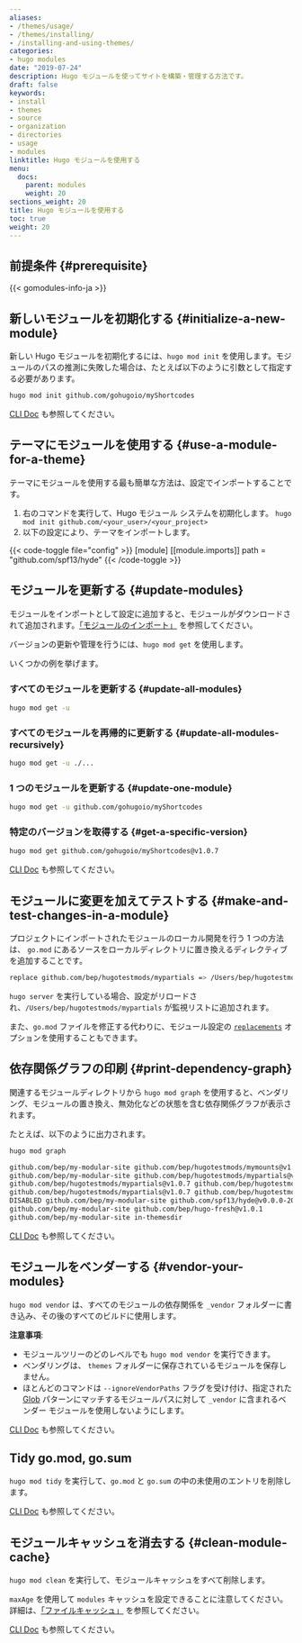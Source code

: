 ```yaml
---
aliases:
- /themes/usage/
- /themes/installing/
- /installing-and-using-themes/
categories:
- hugo modules
date: "2019-07-24"
description: Hugo モジュールを使ってサイトを構築・管理する方法です。
draft: false
keywords:
- install
- themes
- source
- organization
- directories
- usage
- modules
linktitle: Hugo モジュールを使用する
menu:
  docs:
    parent: modules
    weight: 20
sections_weight: 20
title: Hugo モジュールを使用する
toc: true
weight: 20
---
```


## 前提条件 {#prerequisite}

{{< gomodules-info-ja >}}

## 新しいモジュールを初期化する {#initialize-a-new-module}

新しい Hugo モジュールを初期化するには、`hugo mod init` を使用します。モジュールのパスの推測に失敗した場合は、たとえば以下のように引数として指定する必要があります。

```bash
hugo mod init github.com/gohugoio/myShortcodes
```

[CLI Doc](/commands/hugo_mod_init/) も参照してください。

## テーマにモジュールを使用する {#use-a-module-for-a-theme}

テーマにモジュールを使用する最も簡単な方法は、設定でインポートすることです。

1. 右のコマンドを実行して、Hugo モジュール システムを初期化します。 `hugo mod init github.com/<your_user>/<your_project>`
2. 以下の設定により、テーマをインポートします。

{{< code-toggle file="config" >}}
[module]
  [[module.imports]]
    path = "github.com/spf13/hyde"
{{< /code-toggle >}}

## モジュールを更新する {#update-modules}

モジュールをインポートとして設定に追加すると、モジュールがダウンロードされて追加されます。[「モジュールのインポート」](/hugo-modules/configuration/#module-config-imports) を参照してください。

バージョンの更新や管理を行うには、`hugo mod get` を使用します。

いくつかの例を挙げます。

### すべてのモジュールを更新する {#update-all-modules}

```bash
hugo mod get -u
```

### すべてのモジュールを再帰的に更新する {#update-all-modules-recursively}

```bash
hugo mod get -u ./...
```

### 1 つのモジュールを更新する {#update-one-module}

```bash
hugo mod get -u github.com/gohugoio/myShortcodes
```

### 特定のバージョンを取得する {#get-a-specific-version}

```bash
hugo mod get github.com/gohugoio/myShortcodes@v1.0.7
```

[CLI Doc](/commands/hugo_mod_get/) も参照してください。

## モジュールに変更を加えてテストする {#make-and-test-changes-in-a-module}

プロジェクトにインポートされたモジュールのローカル開発を行う 1 つの方法は、 `go.mod` にあるソースをローカルディレクトリに置き換えるディレクティブを追加することです。

```bash
replace github.com/bep/hugotestmods/mypartials => /Users/bep/hugotestmods/mypartials
```

`hugo server` を実行している場合、設定がリロードされ、`/Users/bep/hugotestmods/mypartials` が監視リストに追加されます。

また、`go.mod` ファイルを修正する代わりに、モジュール設定の [`replacements`](https://gohugo.io/hugo-modules/configuration/#module-config-top-level) オプションを使用することもできます。

## 依存関係グラフの印刷 {#print-dependency-graph}

関連するモジュールディレクトリから `hugo mod graph` を使用すると、ベンダリング、モジュールの置き換え、無効化などの状態を含む依存関係グラフが表示されます。

たとえば、以下のように出力されます。

```bash
hugo mod graph

github.com/bep/my-modular-site github.com/bep/hugotestmods/mymounts@v1.2.0
github.com/bep/my-modular-site github.com/bep/hugotestmods/mypartials@v1.0.7
github.com/bep/hugotestmods/mypartials@v1.0.7 github.com/bep/hugotestmods/myassets@v1.0.4
github.com/bep/hugotestmods/mypartials@v1.0.7 github.com/bep/hugotestmods/myv2@v1.0.0
DISABLED github.com/bep/my-modular-site github.com/spf13/hyde@v0.0.0-20190427180251-e36f5799b396
github.com/bep/my-modular-site github.com/bep/hugo-fresh@v1.0.1
github.com/bep/my-modular-site in-themesdir
```

[CLI Doc](/commands/hugo_mod_graph/) も参照してください。

## モジュールをベンダーする {#vendor-your-modules}

`hugo mod vendor` は、すべてのモジュールの依存関係を `_vendor` フォルダーに書き込み、その後のすべてのビルドに使用します。

**注意事項**:

* モジュールツリーのどのレベルでも `hugo mod vendor` を実行できます。
* ベンダリングは、 `themes` フォルダーに保存されているモジュールを保存しません。
* ほとんどのコマンドは `--ignoreVendorPaths` フラグを受け付け、指定された [Glob](https://github.com/gobwas/glob) パターンにマッチするモジュールパスに対して `_vendor` に含まれるベンダー モジュールを使用しないようにします。

[CLI Doc](/commands/hugo_mod_vendor/) も参照してください。

## Tidy go.mod, go.sum

`hugo mod tidy` を実行して、`go.mod` と `go.sum` の中の未使用のエントリを削除します。

[CLI Doc](/commands/hugo_mod_clean/) も参照してください。

## モジュールキャッシュを消去する {#clean-module-cache}

`hugo mod clean` を実行して、モジュールキャッシュをすべて削除します。

`maxAge` を使用して `modules` キャッシュを設定できることに注意してください。詳細は、[「ファイルキャッシュ」](/getting-started/configuration/#configure-file-caches) を参照してください。

[CLI Doc](/commands/hugo_mod_clean/) も参照してください。
